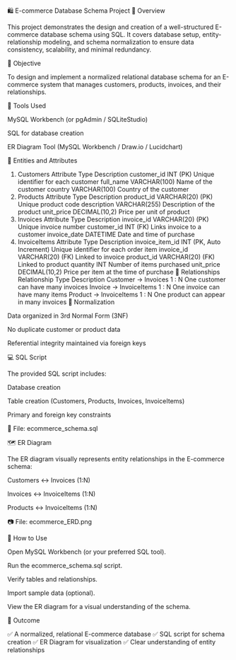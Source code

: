 🛍️ E-commerce Database Schema Project
📘 Overview

This project demonstrates the design and creation of a well-structured E-commerce database schema using SQL.
It covers database setup, entity-relationship modeling, and schema normalization to ensure data consistency, scalability, and minimal redundancy.

🎯 Objective

To design and implement a normalized relational database schema for an E-commerce system that manages customers, products, invoices, and their relationships.

🧰 Tools Used

MySQL Workbench (or pgAdmin / SQLiteStudio)

SQL for database creation

ER Diagram Tool (MySQL Workbench / Draw.io / Lucidchart)

🧩 Entities and Attributes
1. Customers
Attribute	Type	Description
customer_id	INT (PK)	Unique identifier for each customer
full_name	VARCHAR(100)	Name of the customer
country	VARCHAR(100)	Country of the customer
2. Products
Attribute	Type	Description
product_id	VARCHAR(20) (PK)	Unique product code
description	VARCHAR(255)	Description of the product
unit_price	DECIMAL(10,2)	Price per unit of product
3. Invoices
Attribute	Type	Description
invoice_id	VARCHAR(20) (PK)	Unique invoice number
customer_id	INT (FK)	Links invoice to a customer
invoice_date	DATETIME	Date and time of purchase
4. InvoiceItems
Attribute	Type	Description
invoice_item_id	INT (PK, Auto Increment)	Unique identifier for each order item
invoice_id	VARCHAR(20) (FK)	Linked to invoice
product_id	VARCHAR(20) (FK)	Linked to product
quantity	INT	Number of items purchased
unit_price	DECIMAL(10,2)	Price per item at the time of purchase
🔗 Relationships
Relationship	Type	Description
Customer → Invoices	1 : N	One customer can have many invoices
Invoice → InvoiceItems	1 : N	One invoice can have many items
Product → InvoiceItems	1 : N	One product can appear in many invoices
🧠 Normalization

Data organized in 3rd Normal Form (3NF)

No duplicate customer or product data

Referential integrity maintained via foreign keys

💻 SQL Script

The provided SQL script includes:

Database creation

Table creation (Customers, Products, Invoices, InvoiceItems)

Primary and foreign key constraints

📄 File: ecommerce_schema.sql

🗺️ ER Diagram

The ER diagram visually represents entity relationships in the E-commerce schema:

Customers ↔ Invoices (1:N)

Invoices ↔ InvoiceItems (1:N)

Products ↔ InvoiceItems (1:N)

📷 File: ecommerce_ERD.png

🚀 How to Use

Open MySQL Workbench (or your preferred SQL tool).

Run the ecommerce_schema.sql script.

Verify tables and relationships.

Import sample data (optional).

View the ER diagram for a visual understanding of the schema.

🏁 Outcome

✅ A normalized, relational E-commerce database
✅ SQL script for schema creation
✅ ER Diagram for visualization
✅ Clear understanding of entity relationships
